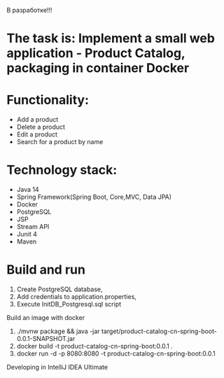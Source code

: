 В разработке!!!
# The task is: Implement a small web application - Product Catalog, packaging in container Docker

# Functionality: 
* Add a product
* Delete a product
* Edit a product
* Search for a product by name

# Technology stack: 
* Java 14
* Spring Framework(Spring Boot, Core,MVC, Data JPA)
* Docker
* PostgreSQL
* JSP
* Stream API
* Junit 4
* Maven

# Build and run
1. Create PostgreSQL database,
2. Add credentials to application.properties,
3. Execute InitDB_Postgresql.sql script

Build an image with docker
1. ./mvnw package && java -jar target/product-catalog-cn-spring-boot-0.0.1-SNAPSHOT.jar
2. docker build -t product-catalog-cn-spring-boot:0.0.1 .
3. docker run -d -p 8080:8080 -t product-catalog-cn-spring-boot:0.0.1

Developing in IntelliJ IDEA Ultimate
